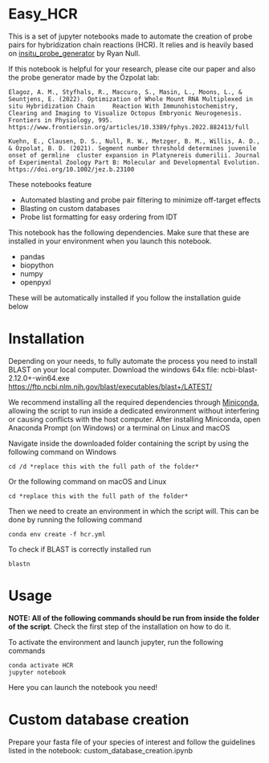 # Easy_HCR

This is a set of jupyter notebooks made to automate the creation of probe pairs for hybridization chain reactions (HCR). It relies and is heavily based on [insitu_probe_generator](https://github.com/rwnull/insitu_probe_generator) by Ryan Null.

If this notebook is helpful for your research, please cite our paper and also the probe generator made by the Özpolat lab:

    Elagoz, A. M., Styfhals, R., Maccuro, S., Masin, L., Moons, L., & Seuntjens, E. (2022). Optimization of Whole Mount RNA Multiplexed in situ Hybridization Chain     Reaction With Immunohistochemistry, Clearing and Imaging to Visualize Octopus Embryonic Neurogenesis. Frontiers in Physiology, 995.     https://www.frontiersin.org/articles/10.3389/fphys.2022.882413/full

    Kuehn, E., Clausen, D. S., Null, R. W., Metzger, B. M., Willis, A. D., & Özpolat, B. D. (2021). Segment number threshold determines juvenile onset of germline  cluster expansion in Platynereis dumerilii. Journal of Experimental Zoology Part B: Molecular and Developmental Evolution. https://doi.org/10.1002/jez.b.23100


These notebooks feature
+ Automated blasting and probe pair filtering to minimize off-target effects
+ Blasting on custom databases
+ Probe list formatting for easy ordering from IDT

This notebook has the following dependencies.
Make sure that these are installed in your environment when you launch this notebook.
+ pandas
+ biopython
+ numpy
+ openpyxl

These will be automatically installed if you follow the installation guide below

# Installation
Depending on your needs, to fully automate the process you need to install BLAST on your local computer. Download the windows 64x file: ncbi-blast-2.12.0+-win64.exe  
https://ftp.ncbi.nlm.nih.gov/blast/executables/blast+/LATEST/

We recommend installing all the required dependencies through [Miniconda](https://docs.conda.io/en/latest/miniconda.html), allowing the script to run inside a dedicated environment without interfering or causing conflicts with the host computer.
After installing Miniconda, open Anaconda Prompt (on Windows) or a terminal on Linux and macOS

Navigate inside the downloaded folder containing the script by using the following command on Windows

    cd /d *replace this with the full path of the folder*

Or the following command on macOS and Linux

    cd *replace this with the full path of the folder*

Then we need to create an environment in which the script will. This can be done by running the following command

    conda env create -f hcr.yml
    
To check if BLAST is correctly installed run

    blastn



# Usage
**NOTE: All of the following commands should be run from inside the folder of the script**. Check the first step of the installation on how to do it.

To activate the environment and launch jupyter, run the following commands

    conda activate HCR
    jupyter notebook

Here you can launch the notebook you need!

# Custom database creation

Prepare your fasta file of your species of interest and follow the guidelines listed in the notebook: custom_database_creation.ipynb
